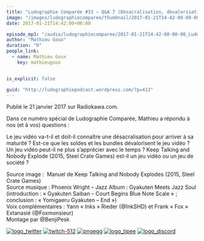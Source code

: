 ```yaml
---
title: "Ludographie Comparée #33 – Q&A 7 (Désacralisation, dévalorisation, redécouverte, jeu vidéo et jeu de société)"
image: "/images/ludographiecomparee/thumbnail/2017-01-21T14-42-00-00-00_LudographieCompare33QA7Dsacralisationdvalorisationredcouvertejeuvidoetjeudesocit.jpg"
date: 2017-01-21T14:42:00+00:00

episode_mp3: "/audio/ludographiecomparee/2017-01-21T14-42-00-00-00_LudographieCompare33QA7Dsacralisationdvalorisationredcouvertejeuvidoetjeudesocit.mp3"
author: "Mathieu Goux"
duration: "0"
people_link: 
  - name: Mathieu Goux
    key: mathieugoux


is_explicit: false

guid: "http://ludographiepodcast.wordpress.com/?p=413"
---
```


<PodcastHeader/>

<!-- ECRIRE LA DESCRIPTION DE L'EPISODE SOUS CETTE LIGNE -->
<p>Publié le 21 janvier 2017 sur Radiokawa.com.</p>
<p>Dans ce numéro spécial de Ludographie Comparée, Mathieu a répondu à nos (et à vos) questions :</p>
 
 Le jeu vidéo va-t-il et doit-il connaître une désacralisation pour arriver à sa maturité ? 
 Est-ce que les soldes et les bundles dévalorisent le jeu vidéo ? 
 Un jeu vidéo peut-il ne plus s’apprécier avec le temps ? 
 Keep Talking and Nobody Explode (2015, Steel Crate Games) est-il un jeu vidéo ou un jeu de société ? 
 
<p></p>
<a href="" rel="nofollow"></a>
 
<p>Source image :&nbsp; Manuel de&nbsp;Keep Talking and Nobody Explodes (2015, Steel Crate Games)<br>
Source musique : Phoenix Wright – Jazz Album : Gyakuten Meets Jazz Soul (introduction : «&nbsp;Gyakuten Saiban – Court Begins Blue Note Scale&nbsp;» ; conclusion : «&nbsp;Yomigaeru Gyakuten – End&nbsp;»)<br>
Voix complémentaires : Yann «&nbsp;Inks&nbsp;» Rieder (@InkSHD) et Frank «&nbsp;Fox&nbsp;» Extanasié (@Foxmonsieur)<br>
Montage par @BenjiPesk</p>


<tr>
<td><a href="https://twitter.com/Gouximan" rel="nofollow"><img src="/resources/ludographiecomparee/2017-01-21T14-42-00-00-00_LudographieCompare33QA7Dsacralisationdvalorisationredcouvertejeuvidoetjeudesocit/logo_twitter-1.png" alt="logo_twitter"></a></td>
<td><a href="https://www.twitch.tv/mathieugoux" rel="nofollow"><img src="/resources/ludographiecomparee/2017-01-21T14-42-00-00-00_LudographieCompare33QA7Dsacralisationdvalorisationredcouvertejeuvidoetjeudesocit/twitch-512-1.png" alt="twitch-512"></a></td>
<td><a href="https://www.youtube.com/user/MattTheFatalifieur/videos" rel="nofollow"><img src="/resources/ludographiecomparee/2017-01-21T14-42-00-00-00_LudographieCompare33QA7Dsacralisationdvalorisationredcouvertejeuvidoetjeudesocit/pngegg.png" alt="pngegg"></a></td>
<td><a href="http://fr.tipeee.com/calvinball" rel="nofollow"><img src="/resources/ludographiecomparee/2017-01-21T14-42-00-00-00_LudographieCompare33QA7Dsacralisationdvalorisationredcouvertejeuvidoetjeudesocit/logo_tipee-1.png" alt="logo_tipee"></a></td>
<td><a href="https://discord.com/invite/4RnA9v7" rel="nofollow"><img src="/resources/ludographiecomparee/2017-01-21T14-42-00-00-00_LudographieCompare33QA7Dsacralisationdvalorisationredcouvertejeuvidoetjeudesocit/logo_discord-1.png" alt="logo_discord"></a></td>
</tr>





